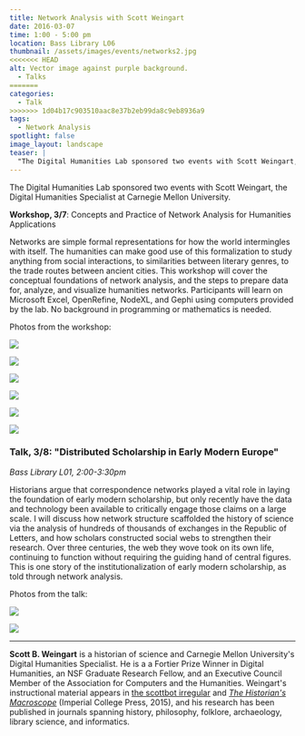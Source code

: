 ```yaml
---
title: Network Analysis with Scott Weingart
date: 2016-03-07 
time: 1:00 - 5:00 pm
location: Bass Library L06
thumbnail: /assets/images/events/networks2.jpg
<<<<<<< HEAD
alt: Vector image against purple background.
  - Talks
=======
categories: 
  - Talk
>>>>>>> 1d04b17c903510aac8e37b2eb99da8c9eb8936a9
tags:
  - Network Analysis
spotlight: false 
image_layout: landscape
teaser: |
  "The Digital Humanities Lab sponsored two events with Scott Weingart, the Digital Humanities Specialist at Carnegie Mellon University. Workshop, 3/7: Concepts and Practice of Network Analysis for..."
---
```


The Digital Humanities Lab sponsored two events with Scott Weingart, the Digital Humanities Specialist at Carnegie Mellon University.

**Workshop, 3/7**: Concepts and Practice of Network Analysis for Humanities Applications
    
Networks are simple formal representations for how the world intermingles with itself. The humanities can make good use of this formalization to study anything from social interactions, to similarities between literary genres, to the trade routes between ancient cities. This workshop will cover the conceptual foundations of network analysis, and the steps to prepare data for, analyze, and visualize humanities networks. Participants will learn on Microsoft Excel, OpenRefine, NodeXL, and Gephi using computers provided by the lab. No background in programming or mathematics is needed.
   
Photos from the workshop:  

[<img src="http://web.library.yale.edu/sites/default/files/resize/images/DSC_0429-300x200.jpg" alt: Students sit in Bass Library lab listening to presentation. />](http://web.library.yale.edu/sites/default/files/images/DSC_0429.jpg)

[<img src="http://web.library.yale.edu/sites/default/files/resize/images/DSC_0637-300x200.jpg" alt: Instructors assist students at their computers. />](http://web.library.yale.edu/sites/default/files/images/DSC_0637.jpg)

[<img src="http://web.library.yale.edu/sites/default/files/resize/images/DSC_0635-300x200.jpg" alt: Students confer around laptops. />](http://web.library.yale.edu/sites/default/files/images/DSC_0635.jpg)

[<img src="http://web.library.yale.edu/sites/default/files/resize/images/DSC_0484-300x200.jpg" alt: Students and instructors confer around desktop. />](http://web.library.yale.edu/sites/default/files/images/DSC_0484.jpg)

[<img src="http://web.library.yale.edu/sites/default/files/resize/images/DSC_0579-300x200.jpg" alt: Students and instructors confer around laptops. />](http://web.library.yale.edu/sites/default/files/images/DSC_0579.jpg)

[<img src="http://web.library.yale.edu/sites/default/files/resize/images/DSC_0685-300x200.jpg" alt: Instructor confers with Lab director in front of projected screen showing digital data. />](http://web.library.yale.edu/sites/default/files/images/DSC_0685.jpg)
   
### **Talk, 3/8:** "Distributed Scholarship in Early Modern Europe"
*Bass Library L01, 2:00-3:30pm*

Historians argue that correspondence networks played a vital role in laying the foundation of early modern scholarship, but only recently have the data and technology been available to critically engage those claims on a large scale. I will discuss how network structure scaffolded the history of science via the analysis of hundreds of thousands of exchanges in the Republic of Letters, and how scholars constructed social webs to strengthen their research. Over three centuries, the web they wove took on its own life, continuing to function without requiring the guiding hand of central figures. This is one story of the institutionalization of early modern scholarship, as told through network analysis.

Photos from the talk:
 
[<img src="http://web.library.yale.edu/sites/default/files/resize/images/WeingartTalkIntroduction-300x169.jpg" />](http://web.library.yale.edu/sites/default/files/images/WeingartTalkIntroduction.jpg)

[<img src="http://web.library.yale.edu/sites/default/files/resize/images/WeingartTalkBacon-225x169.jpg" />](http://web.library.yale.edu/sites/default/files/images/WeingartTalkBacon.jpg)
   
---
   
**Scott B. Weingart** is a historian of science and Carnegie Mellon University's Digital Humanities Specialist. He is a a Fortier Prize Winner in Digital Humanities, an NSF Graduate Research Fellow, and an Executive Council Member of the Association for Computers and the Humanities. Weingart's instructional material appears in [the scottbot irregular](http://scottbot.net) and [*The Historian's Macroscope*](http://www.themacroscope.org/2.0/) (Imperial College Press, 2015), and his research has been published in journals spanning history, philosophy, folklore, archaeology, library science, and informatics.